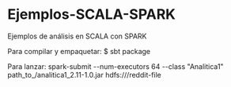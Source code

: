# Ejemplos-SCALA-SPARK
Ejemplos de análisis en SCALA con SPARK

Para compilar y empaquetar: 
 $ sbt package

Para lanzar:
 spark-submit --num-executors 64 --class "Analitica1" path_to_/analitica1_2.11-1.0.jar hdfs:///reddit-file
